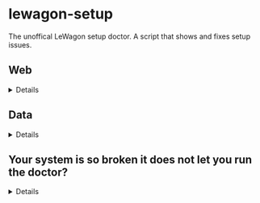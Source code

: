 # lewagon-setup
The unoffical LeWagon setup doctor. A script that shows and fixes setup issues.

## Web

<details>

    curl -s https://raw.githubusercontent.com/ElvisDot/lewagon-setup/master/doc.sh | bash -s -- --course web

If it says ``curl: command not found`` try this

    wget -q -O - https://raw.githubusercontent.com/ElvisDot/lewagon-setup/master/doc.sh | bash -s -- --course web

</details>

## Data

<details>

    curl -s https://raw.githubusercontent.com/ElvisDot/lewagon-setup/master/doc.sh | bash -s -- --course data

If it says ``curl: command not found`` try this

    wget -q -O - https://raw.githubusercontent.com/ElvisDot/lewagon-setup/master/doc.sh | bash -s -- --course data

</details>

## Your system is so broken it does not let you run the doctor?

<details>

If running the doctor gives you ``curl: (6) Could not resolve host: raw.githubusercontent.com`` try this

    echo '185.199.108.133    raw.githubusercontent.com # doc.sh' | sudo tee -a /etc/hosts

Then run the doctor. And afterwards cleanup with this command

    grep -v 'doc.sh' /etc/hosts > /tmp/hosts && sudo mv /tmp/hosts /etc/hosts

</details>
